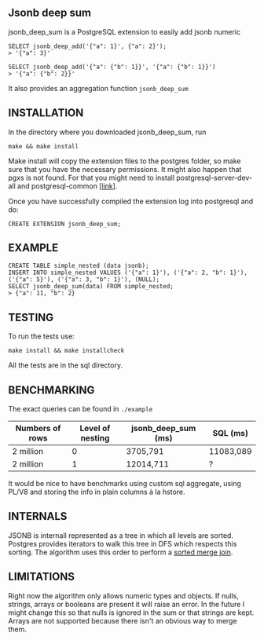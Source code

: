 ## Jsonb deep sum

jsonb_deep_sum is a PostgreSQL extension to easily add jsonb numeric

    SELECT jsonb_deep_add('{"a": 1}', {"a": 2}');
    > '{"a": 3}'
    
    SELECT jsonb_deep_add('{"a": {"b": 1}}', '{"a": {"b": 1}}')
    > '{"a": {"b": 2}}'
    
It also provides an aggregation function `jsonb_deep_sum`
    
## INSTALLATION
    
In the directory where you downloaded jsonb_deep_sum, run

    make && make install
    
Make install will copy the extension files to the postgres folder, so make sure that you have the necessary permissions.
It might also happen that pgxs is not found. For that you might need to install postgresql-server-dev-all and postgresql-common [[link](https://github.com/travis-ci/travis-ci/issues/2864)].


Once you have successfully compiled the extension log into postgresql and do:

    CREATE EXTENSION jsonb_deep_sum;
    


## EXAMPLE

    CREATE TABLE simple_nested (data jsonb);
    INSERT INTO simple_nested VALUES ('{"a": 1}'), ('{"a": 2, "b": 1}'), ('{"a": 5}'), ('{"a": 3, "b": 1}'), (NULL);
    SELECT jsonb_deep_sum(data) FROM simple_nested;
    > {"a": 11, "b": 2}


## TESTING

To run the tests use:

    make install && make installcheck

All the tests are in the sql directory.

## BENCHMARKING

The exact queries can be found in `./example`

| Numbers of rows | Level of nesting |  jsonb_deep_sum (ms) | SQL (ms)
| --------------- | ---------------- | --------------- | ------- |
| 2 million       | 0   | 3705,791 |  11083,089 |
| 2 million | 1 | 12014,711 | ?


It would be nice to have benchmarks using custom sql aggregate, using PL/V8 and storing the info in plain columns à la hstore.

## INTERNALS

JSONB is internall represented as a tree in which all levels are sorted.
 Postgres provides iterators to walk this tree in DFS which respects this sorting. The algorithm uses this order to perform a [sorted merge join](https://en.wikipedia.org/wiki/Sort-merge_join).
  
  
## LIMITATIONS

Right now the algorithm only allows numeric types and objects. If nulls, strings, arrays or booleans are present it will raise an error.
In the future I might change this so that nulls is ignored in the sum or that strings are kept. Arrays are not supported because there isn't an obvious way to merge them.
